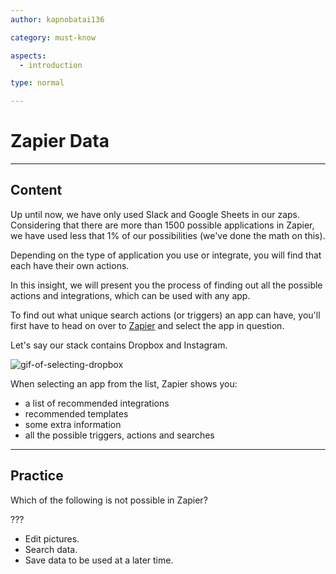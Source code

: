 ```yaml
---
author: kapnobatai136

category: must-know

aspects:
  - introduction

type: normal

---
```


# Zapier Data

---
## Content

Up until now, we have only used Slack and Google Sheets in our zaps. Considering that there are more than 1500 possible applications in Zapier, we have used less that 1% of our possibilities (we've done the math on this).

Depending on the type of application you use or integrate, you will find that each have their own actions.

In this insight, we will present you the process of finding out all the possible actions and integrations, which can be used with any app.

To find out what unique search actions (or triggers) an app can have, you'll first have to head on over to [Zapier](https://zapier.com/apps) and select the app in question.

Let's say our stack contains Dropbox and Instagram. 

![gif-of-selecting-dropbox](#)

When selecting an app from the list, Zapier shows you:
* a list of recommended integrations
* recommended templates
* some extra information
* all the possible triggers, actions and searches

---
## Practice

Which of the following is not possible in Zapier?

???

* Edit pictures. 
* Search data.
* Save data to be used at a later time.